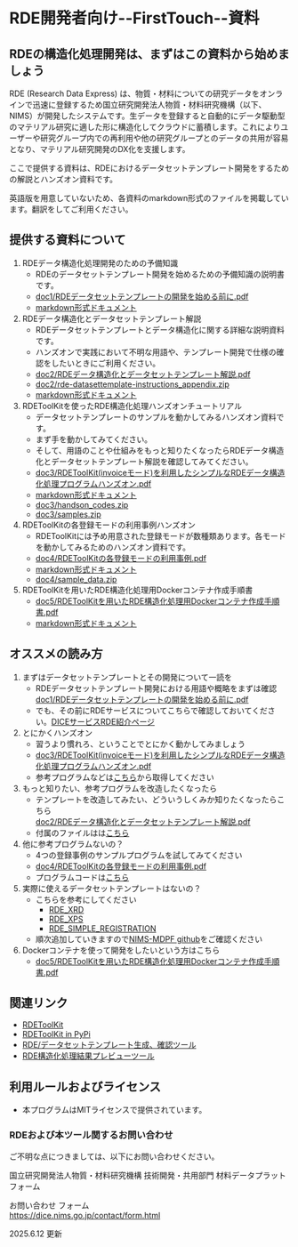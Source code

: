 # RDE開発者向け--FirstTouch--資料

## RDEの構造化処理開発は、まずはこの資料から始めましょう

RDE (Research Data Express) は、物質・材料についての研究データをオンラインで迅速に登録するため国立研究開発法人物質・材料研究機構（以下、NIMS）が開発したシステムです。生データを登録すると自動的にデータ駆動型のマテリアル研究に適した形に構造化してクラウドに蓄積します。これによりユーザーや研究グループ内での再利用や他の研究グループとのデータの共用が容易となり、マテリアル研究開発のDX化を支援します。

ここで提供する資料は、RDEにおけるデータセットテンプレート開発をするための解説とハンズオン資料です。

英語版を用意していないため、各資料のmarkdown形式のファイルを掲載しています。翻訳をしてご利用ください。

## 提供する資料について

1. RDEデータ構造化処理開発のための予備知識
    - RDEのデータセットテンプレート開発を始めるための予備知識の説明書です。
    - [doc1/RDEデータセットテンプレートの開発を始める前に.pdf](doc1/RDEデータセットテンプレートの開発を始める前に.pdf)
    - [markdown形式ドキュメント](doc1/documents/)
2. RDEデータ構造化とデータセットテンプレート解説
    -   RDEデータセットテンプレートとデータ構造化に関する詳細な説明資料です。
    -   ハンズオンで実践において不明な用語や、テンプレート開発で仕様の確認をしたいときにご利用ください。
    -   [doc2/RDEデータ構造化とデータセットテンプレート解説.pdf](doc2/RDEデータ構造化とデータセットテンプレート解説.pdf)
    -   [doc2/rde-datasettemplate-instructions_appendix.zip](doc2/rde-datasettemplate-instructions_appendix.zip)
    -   [markdown形式ドキュメント](doc2/documents/)
3. RDEToolKitを使ったRDE構造化処理ハンズオンチュートリアル
    - データセットテンプレートのサンプルを動かしてみるハンズオン資料です。
    - まず手を動かしてみてください。
    - そして、用語のことや仕組みをもっと知りたくなったらRDEデータ構造化とデータセットテンプレート解説を確認してみてください。
    - [doc3/RDEToolKit(invoiceモード)を利用したシンプルなRDEデータ構造化処理プログラムハンズオン.pdf](doc3/RDEToolKit%28invoiceモード%29を利用したシンプルなRDEデータ構造化処理プログラムハンズオン.pdf)
    - [markdown形式ドキュメント](doc3/documents/)
    - [doc3/handson_codes.zip](doc3/handson_codes.zip)
    - [doc3/samples.zip](doc3/samples.zip)
4. RDEToolKitの各登録モードの利用事例ハンズオン
    - RDEToolKitには予め用意された登録モードが数種類あります。各モードを動かしてみるためのハンズオン資料です。
    - [doc4/RDEToolKitの各登録モードの利用事例.pdf](doc4/RDEToolKitの各登録モードの利用事例.pdf)
    - [markdown形式ドキュメント](doc4/documents/)
    - [doc4/sample_data.zip](doc4/sample_data.zip)
5. RDEToolKitを用いたRDE構造化処理用Dockerコンテナ作成手順書
    - [doc5/RDEToolKitを用いたRDE構造化処理用Dockerコンテナ作成手順書.pdf](doc5/RDEToolKitを用いたRDE構造化処理用Dockerコンテナ作成手順書.pdf)
    - [markdown形式ドキュメント](doc5/documents/)


## オススメの読み方

1. まずはデータセットテンプレートとその開発について一読を
    - RDEデータセットテンプレート開発における用語や概略をまずは確認<br>
    [doc1/RDEデータセットテンプレートの開発を始める前に.pdf](doc1/RDEデータセットテンプレートの開発を始める前に.pdf)
    - でも、その前にRDEサービスについてこちらで確認しておいてください。[DICEサービスRDE紹介ページ](https://dice.nims.go.jp/services/RDE/)
2. とにかくハンズオン
    - 習うより慣れろ、ということでとにかく動かしてみましょう
    - [doc3/RDEToolKit(invoiceモード)を利用したシンプルなRDEデータ構造化処理プログラムハンズオン.pdf](doc3/RDEToolKit%28invoiceモード%29を利用したシンプルなRDEデータ構造化処理プログラムハンズオン.pdf)
    - 参考プログラムなどは[こちら](doc3)から取得してください
3. もっと知りたい、参考プログラムを改造したくなったら
    - テンプレートを改造してみたい、どういうしくみか知りたくなったらこちら<br>
    [doc2/RDEデータ構造化とデータセットテンプレート解説.pdf](doc2/RDEデータ構造化とデータセットテンプレート解説.pdf)
    - 付属のファイルはは[こちら](doc2)
4. 他に参考プログラムないの？
    - 4つの登録事例のサンプルプログラムを試してみてください
    - [doc4/RDEToolKitの各登録モードの利用事例.pdf](doc4/RDEToolKitの各登録モードの利用事例.pdf)
    - プログラムコードは[こちら](doc4)
5. 実際に使えるデータセットテンプレートはないの？
    - こちらを参考にしてください
      - [RDE_XRD](https://github.com/nims-mdpf/RDE_XRD)
      - [RDE_XPS](https://github.com/nims-mdpf/RDE_XPS)
      - [RDE_SIMPLE_REGISTRATION](https://github.com/nims-mdpf/RDE_SIMPLE_REGISTRATION)
    - 順次追加していきますので[NIMS-MDPF github](https://github.com/nims-mdpf/)をご確認ください
6. Dockerコンテナを使って開発をしたいという方はこちら
    - [doc5/RDEToolKitを用いたRDE構造化処理用Dockerコンテナ作成手順書.pdf](doc5/RDEToolKitを用いたRDE構造化処理用Dockerコンテナ作成手順書.pdf)


## 関連リンク
- [RDEToolKit](https://github.com/nims-mdpf/rdetoolkit)
- [RDEToolKit in PyPi](https://pypi.org/project/rdetoolkit/)
- [RDE/データセットテンプレート生成、確認ツール](https://github.com/nims-mdpf/RDE_datasettemplate-schemafile-make-tool)
- [RDE構造化処理結果プレビューツール](https://github.com/nims-mdpf/RDE_structured-result-preview-tool)
## 利用ルールおよびライセンス
 
* 本プログラムはMITライセンスで提供されています。


### RDEおよび本ツール関するお問い合わせ

ご不明な点につきましては、以下にお問い合わせください。

国立研究開発法人物質・材料研究機構
技術開発・共用部門 材料データプラットフォーム

お問い合わせ フォーム<br>
https://dice.nims.go.jp/contact/form.html

2025.6.12 更新